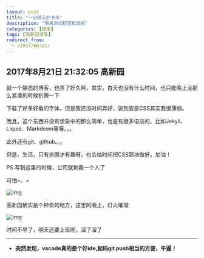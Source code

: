 ```yaml
---
layout: post
title: "一记随心的书写"
description: "用来测试标签和类别"
categories: [随笔]
tags: [高新园漫笔]
redirect_from:
  - /2017/08/21/
---
```


## 2017年8月21日 21:32:05 高新园

就一个静态的博客，也弄了好久啊，其实，白天也没有什么时间，也只能晚上没那么紧凑的时候折腾一下



下载了好多好看的字体，但是我还没时间弄好，说到底是CSS其实我很薄弱。



而且，这个东西并没有想象中的那么简单，也是有很多语法的，比如Jekyll、Liquid、Markdown等等。。。


此外还有git、github。。。


但是，生活，只有折腾才有趣呀，也会抽时间把CSS那块做好，加油！


PS.写到这里的时候，公司就剩我一个人了

   可怕=、=

![img](/blog/images/IMG_20170821_214045.jpg)








高新园确实是个神奇的地方，这里的晚上，灯火璀璨

![img](/blog/images/IMG_20170806_193545.jpg)





时间不早了，明天还要上班呢，溜了溜了

------------------

- **突然发现，vscode真的是个好ide,起码git push相当的方便，牛逼！**